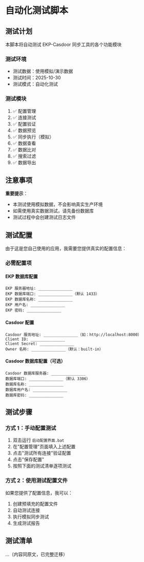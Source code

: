 # 自动化测试脚本

## 测试计划

本脚本将自动测试 EKP-Casdoor 同步工具的各个功能模块

### 测试环境
- 测试数据：使用模拟/演示数据
- 测试时间：2025-10-30
- 测试模式：自动化测试

### 测试模块
1. ✅ 配置管理
2. ✅ 连接测试
3. ✅ 配置验证
4. ✅ 数据预览
5. ✅ 同步执行（模拟）
6. ✅ 数据查看
7. ✅ 数据比对
8. ✅ 搜索过滤
9. ✅ 数据导出

## 注意事项

**重要提示**：
- 本测试使用模拟数据，不会影响真实生产环境
- 如需使用真实数据测试，请先备份数据库
- 测试过程中会创建测试日志文件

## 测试配置

由于这是您自己使用的应用，我需要您提供真实的配置信息：

### 必需配置项

#### EKP 数据库配置
```
EKP 服务器地址: _______________
EKP 数据库端口: _______________（默认 1433）
EKP 数据库名称: _______________
EKP 用户名: _______________
EKP 密码: _______________
```

#### Casdoor 配置
```
Casdoor 服务地址: _______________（如：http://localhost:8000）
Client ID: _______________
Client Secret: _______________
Owner 名称: _______________（默认：built-in）
```

#### Casdoor 数据库配置（可选）
```
Casdoor 数据库服务器: _______________
数据库端口: _______________（默认 3306）
数据库名称: _______________
数据库用户名: _______________
数据库密码: _______________
```

## 测试步骤

### 方式 1：手动配置测试
1. 双击运行 `启动配置界面.bat`
2. 在"配置管理"页面填入上述配置
3. 点击"测试所有连接"验证配置
4. 点击"保存配置"
5. 按照下面的测试清单逐项测试

### 方式 2：使用测试配置文件
如果您提供了配置信息，我可以：
1. 创建预填充的配置文件
2. 自动测试连接
3. 执行模拟同步测试
4. 生成测试报告

## 测试清单

...（内容同原文，已完整迁移）
